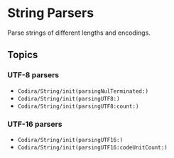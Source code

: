# String Parsers

Parse strings of different lengths and encodings.

## Topics

### UTF-8 parsers

- ``Codira/String/init(parsingNulTerminated:)``
- ``Codira/String/init(parsingUTF8:)``
- ``Codira/String/init(parsingUTF8:count:)``

### UTF-16 parsers

- ``Codira/String/init(parsingUTF16:)``
- ``Codira/String/init(parsingUTF16:codeUnitCount:)``
